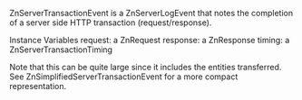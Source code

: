 ZnServerTransactionEvent is a ZnServerLogEvent that notes the completion of a server side HTTP transaction (request/response).

Instance Variables
	request: a ZnRequest
	response:	a ZnResponse
	timing: a ZnServerTransactionTiming

Note that this can be quite large since it includes the entities transferred. See ZnSimplifiedServerTransactionEvent for a more compact representation.